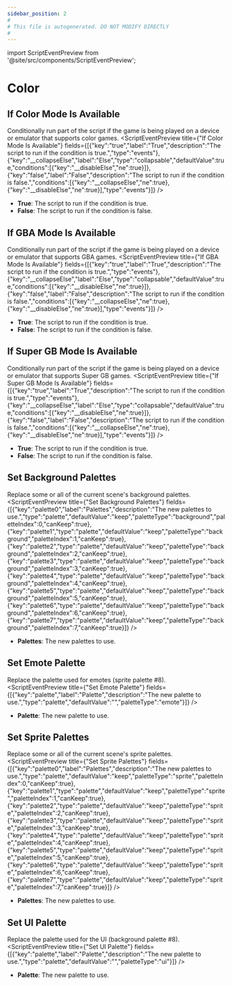 ```yaml
---
sidebar_position: 2
#
# This file is autogenerated. DO NOT MODIFY DIRECTLY
#
---
```


import ScriptEventPreview from '@site/src/components/ScriptEventPreview';

# Color

## If Color Mode Is Available
Conditionally run part of the script if the game is being played on a device or emulator that supports color games.
<ScriptEventPreview title={"If Color Mode Is Available"} fields={[{"key":"true","label":"True","description":"The script to run if the condition is true.","type":"events"},{"key":"__collapseElse","label":"Else","type":"collapsable","defaultValue":true,"conditions":[{"key":"__disableElse","ne":true}]},{"key":"false","label":"False","description":"The script to run if the condition is false.","conditions":[{"key":"__collapseElse","ne":true},{"key":"__disableElse","ne":true}],"type":"events"}]} />

- **True**: The script to run if the condition is true.  
- **False**: The script to run if the condition is false.  

## If GBA Mode Is Available
Conditionally run part of the script if the game is being played on a device or emulator that supports GBA games.
<ScriptEventPreview title={"If GBA Mode Is Available"} fields={[{"key":"true","label":"True","description":"The script to run if the condition is true.","type":"events"},{"key":"__collapseElse","label":"Else","type":"collapsable","defaultValue":true,"conditions":[{"key":"__disableElse","ne":true}]},{"key":"false","label":"False","description":"The script to run if the condition is false.","conditions":[{"key":"__collapseElse","ne":true},{"key":"__disableElse","ne":true}],"type":"events"}]} />

- **True**: The script to run if the condition is true.  
- **False**: The script to run if the condition is false.  

## If Super GB Mode Is Available
Conditionally run part of the script if the game is being played on a device or emulator that supports Super GB games.
<ScriptEventPreview title={"If Super GB Mode Is Available"} fields={[{"key":"true","label":"True","description":"The script to run if the condition is true.","type":"events"},{"key":"__collapseElse","label":"Else","type":"collapsable","defaultValue":true,"conditions":[{"key":"__disableElse","ne":true}]},{"key":"false","label":"False","description":"The script to run if the condition is false.","conditions":[{"key":"__collapseElse","ne":true},{"key":"__disableElse","ne":true}],"type":"events"}]} />

- **True**: The script to run if the condition is true.  
- **False**: The script to run if the condition is false.  

## Set Background Palettes
Replace some or all of the current scene's background palettes.
<ScriptEventPreview title={"Set Background Palettes"} fields={[{"key":"palette0","label":"Palettes","description":"The new palettes to use.","type":"palette","defaultValue":"keep","paletteType":"background","paletteIndex":0,"canKeep":true},{"key":"palette1","type":"palette","defaultValue":"keep","paletteType":"background","paletteIndex":1,"canKeep":true},{"key":"palette2","type":"palette","defaultValue":"keep","paletteType":"background","paletteIndex":2,"canKeep":true},{"key":"palette3","type":"palette","defaultValue":"keep","paletteType":"background","paletteIndex":3,"canKeep":true},{"key":"palette4","type":"palette","defaultValue":"keep","paletteType":"background","paletteIndex":4,"canKeep":true},{"key":"palette5","type":"palette","defaultValue":"keep","paletteType":"background","paletteIndex":5,"canKeep":true},{"key":"palette6","type":"palette","defaultValue":"keep","paletteType":"background","paletteIndex":6,"canKeep":true},{"key":"palette7","type":"palette","defaultValue":"keep","paletteType":"background","paletteIndex":7,"canKeep":true}]} />

- **Palettes**: The new palettes to use.  

## Set Emote Palette
Replace the palette used for emotes (sprite palette #8).
<ScriptEventPreview title={"Set Emote Palette"} fields={[{"key":"palette","label":"Palette","description":"The new palette to use.","type":"palette","defaultValue":"","paletteType":"emote"}]} />

- **Palette**: The new palette to use.  

## Set Sprite Palettes
Replace some or all of the current scene's sprite palettes.
<ScriptEventPreview title={"Set Sprite Palettes"} fields={[{"key":"palette0","label":"Palettes","description":"The new palettes to use.","type":"palette","defaultValue":"keep","paletteType":"sprite","paletteIndex":0,"canKeep":true},{"key":"palette1","type":"palette","defaultValue":"keep","paletteType":"sprite","paletteIndex":1,"canKeep":true},{"key":"palette2","type":"palette","defaultValue":"keep","paletteType":"sprite","paletteIndex":2,"canKeep":true},{"key":"palette3","type":"palette","defaultValue":"keep","paletteType":"sprite","paletteIndex":3,"canKeep":true},{"key":"palette4","type":"palette","defaultValue":"keep","paletteType":"sprite","paletteIndex":4,"canKeep":true},{"key":"palette5","type":"palette","defaultValue":"keep","paletteType":"sprite","paletteIndex":5,"canKeep":true},{"key":"palette6","type":"palette","defaultValue":"keep","paletteType":"sprite","paletteIndex":6,"canKeep":true},{"key":"palette7","type":"palette","defaultValue":"keep","paletteType":"sprite","paletteIndex":7,"canKeep":true}]} />

- **Palettes**: The new palettes to use.  

## Set UI Palette
Replace the palette used for the UI (background palette #8).
<ScriptEventPreview title={"Set UI Palette"} fields={[{"key":"palette","label":"Palette","description":"The new palette to use.","type":"palette","defaultValue":"","paletteType":"ui"}]} />

- **Palette**: The new palette to use.  

